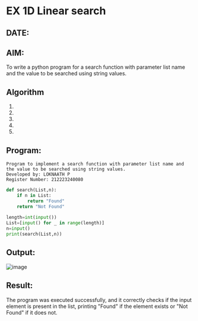 # EX 1D Linear search
## DATE:
## AIM:
To write a python program for a search function with parameter list name and the value to be searched using string values.



## Algorithm
1. 
2. 
3. 
4.  
5.   

## Program:
```
Program to implement a search function with parameter list name and the value to be searched using string values.
Developed by: LOKNAATH P 
Register Number: 212223240080
```
```python
def search(List,n):
    if n in List:
        return "Found"
    return "Not Found"
    
length=int(input())
List=[input() for _ in range(length)]
n=input()
print(search(List,n))
```

## Output:
![image](https://github.com/user-attachments/assets/460b44fe-d941-43b9-9c56-7c63bea03b43)



## Result:
The program was executed successfully, and it correctly checks if the input element is present in the list, printing "Found" if the element exists or "Not Found" if it does not.
